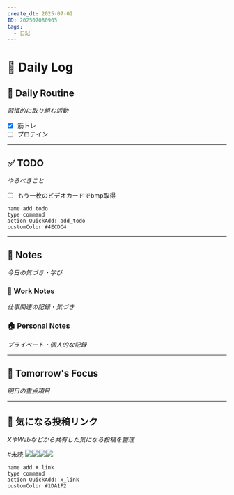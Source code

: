 ```yaml
---
create_dt: 2025-07-02
ID: 202507080905
tags:
  - 日記
---
```


# 📅 Daily Log

## 💪 Daily Routine
*習慣的に取り組む活動*

- [x] 筋トレ
- [ ] プロテイン

---

## ✅ TODO
*やるべきこと*
- [ ] もう一枚のビデオカードでbmp取得

```button
name add todo
type command
action QuickAdd: add_todo
customColor #4ECDC4
```

---

## 📝 Notes
*今日の気づき・学び*

### 💼 Work Notes
*仕事関連の記録・気づき*



### 🏠 Personal Notes  
*プライベート・個人的な記録*



---

## 🎯 Tomorrow's Focus
*明日の重点項目*

---

## 🔗 気になる投稿リンク
*XやWebなどから共有した気になる投稿を整理*

#未読
![](https://x.com/mesichicken/status/1942159291924033710?s=46)![](https://x.com/taziku_co/status/1942057553153917305?s=61)![](https://x.com/yuji_ikegaya/status/1942392867688964130?s=61)![](https://x.com/fladdict/status/1942003040967647539?s=61)
```button
name add X link
type command
action QuickAdd: x_link
customColor #1DA1F2
```
